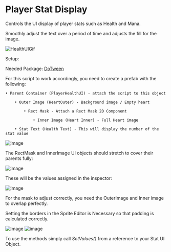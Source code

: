 # Player Stat Display

Controls the UI display of player stats such as Health and Mana.

Smoothly adjust the text over a period of time and adjusts the fill for the image.

![HealthUIGif](https://github.com/alyoctavian/PlayerStatDisplay/assets/33526573/7db5e0e4-1856-4fdf-bd0a-157f0cfd6a74)

Setup:

Needed Package: [DoTween](https://assetstore.unity.com/packages/tools/animation/dotween-hotween-v2-27676)

For this script to work accordingly, you need to create a prefab with the following:

    • Parent Container (PlayerHealthUI) - attach the script to this object
        
        • Outer Image (HeartOuter) - Background image / Empty heart
            
            • Rect Mask - Attach a Rect Mask 2D Component
                
                • Inner Image (Heart Inner) - Full Heart image
        
        • Stat Text (Health Text) - This will display the number of the stat value

![image](https://github.com/alyoctavian/PlayerStatDisplay/assets/33526573/50fdc42b-3cb4-42a5-9273-9ebfb3bb990d)

The RectMask and InnerImage UI objects should stretch to cover their parents fully:

![image](https://github.com/alyoctavian/PlayerStatDisplay/assets/33526573/d8ab4985-0dc4-4d14-81f0-b2bfdaa78524)

These will be the values assigned in the inspector:

![image](https://github.com/alyoctavian/PlayerStatDisplay/assets/33526573/ddcc9f7d-44a9-4ad7-b32d-41c03b48d537)

For the mask to adjust correctly, you need the OuterImage and Inner image to overlap perfectly.

Setting the borders in the Sprite Editor is Necessary so that padding is calculated correctly.

![image](https://github.com/alyoctavian/PlayerStatDisplay/assets/33526573/d6aed131-e62f-42b3-9007-99ef6f55ea55)
![image](https://github.com/alyoctavian/PlayerStatDisplay/assets/33526573/37fbfb38-abf1-43e1-b035-961dc60a9ad0)

To use the methods simply call *SetValues()* from a reference to your Stat UI Object.
